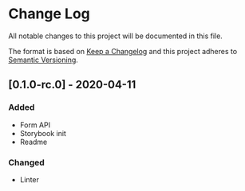 # Change Log

All notable changes to this project will be documented in this file.

The format is based on [Keep a Changelog](http://keepachangelog.com/)
and this project adheres to [Semantic Versioning](http://semver.org/).

## [0.1.0-rc.0] - 2020-04-11

### Added

- Form API
- Storybook init
- Readme

### Changed

- Linter
